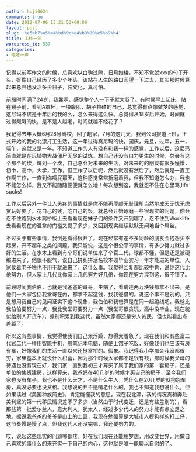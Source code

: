 ```yaml
---
author: huji0624
comments: true
date: 2012-07-06 13:21:53+00:00
layout: post
slug: '%e5%b7%a5%e4%bd%9c%e4%b8%80%e5%b9%b4'
title: 工作一年
wordpress_id: 537
categories:
- 咆哮一声
---
```


记得以前写作文的时候，总喜欢以白驹过隙，日月如梭，不知不觉就xxx的句子开头，好像自己经历了多少个年头，该站在人生的路口回望一下过去，其实那时候算起来总共也没活多少日子，装文化，真可怕。

前段时间满了24岁，我靠啊，感觉整个人一下子就大叔了。有时候早上起床，站在镜子前，看到A罩杯，一块腹肌，胡子拉碴的自己，总觉得有点像做梦的感觉，这尼玛不该是十年后的我的么，怎么来得这么快。总觉得从18岁后开始，时间就过得飕飕的快，是不是人越老，时间就越不经花了？

我记得去年大概6月28号离校，回了趟家，7月的这几天，我到公司报道上班，正式开始的我的北漂打工生活，这一年过得真尼玛的快，国庆，元旦，过年，五一，端午，这就又是一年。不知道工作的人有没有和我一样的感觉，工作以后，这尼玛简直就是在玩植物大战僵尸无尽的试炼。想自己还没有自力更生的时候，总会有这个那个的坎，每到一个坎，自己总会对未来的生活，对未来的的朋友有很多憧憬，初中，高中，大学，工作，但工作了以后呢，然后就没有然后了，然后就是一直工作啊工作，一直到你嗝屁那天，这种感觉常常折磨着我，但我不知道怎么办，我也不能怎么样，我又不能随随便便就怎么地！每次想到这，我就忍不住在心里骂,life sucks!

工作以后另外一件让人头疼的事情就是你不能再厚颜无耻理所当然地成天无忧无虑贪玩好耍了。花自己的钱，吃自己的饭，就总会开始琢磨一些很现实的问题，你会忍不住跑到水木鹊桥版上去看看现在妹子们的条件又开到哪了，忍不住到Worklife去看看现在的温拿的门槛又提了多少，又回到现实继续默默无闻地当个屌丝。

不过关于有些事情，我倒是看得很开了。现在经常有差不多同龄的朋友会抱怨买不起房，开不起车之类的问题。我只能说，这是个很公平的事情，有多少努力就过多好的生活。在水木上看到有个哥们说单位来了个官二代，球都不懂，但是还是被硬编进来了，他很不服气，说自己拼死拼活名校本硕毕业实习一年才能进的单位，人家仗着老子啥也不用干就进来了，这什么事。我觉得回复都比较中肯，说你这代比他努力，但人家上几代比你家上几代努力好几倍，你现在努力混到这，很不错了。

前段时间我伯伯，也就是我爸爸的哥哥，生病了，看病连两万块钱都拿不出来，是他们一大家包括我堂哥在内，都拿不起这钱，找我爸借的。说这个事不是别的，只是想用我自己的见闻证实下这个现象，我伯伯和我爸算是在同一起跑线吧，我爸比我伯伯要努力一点，我比我堂哥要努力一点（我堂哥很贪玩，高中没毕业，现在貌似给别人开货车），差别积累到我这代，虽然大家都还是穷人贫民，但也能看出点差距了。

所以这有些事情，我觉得使我们自己太浮躁，想得太着急了。现在我们和有些富二代官二代一样用智能手机，用笔记本电脑，随便上馆子吃饭，好像我们也应该有房有车，好像我们的生活一直以来还挺富裕的。假象。我记得我小学那会我家都很穷，家里基本上就没什么积蓄，因为那个时候大家都不是很有钱，那时候我父母的待遇也没有现在好，我们家一直到我初三才算买了属于我们家的第一套房子，还是单位的集资建房，这样算来，我爸妈在40几岁的时候才买自己的房子，至今我们家也没有车子。我也不是什么天才，不是什么牛人，凭什么在20几岁的就抱怨车房，真没必要也没资格。我想说的并不是啃老什么的，我也不知道我想说什么，但如果读过《美国种族简史》，肯定能懂我的意思。现在我北漂，我的情况真和奔赴美利坚的第一代移民情况差不了多少（当然由于时代变迁，还是有些差别的），看那些第一批爱尔兰人，意大利人，犹太人，经过多少代人的努力才能有点立足之地。据说我爸爸的爷爷是山上的土匪，我现在勉强算是大城市人模狗样的打工仔，这节奏慢是慢了点，但我这代人还没完嘛，我还要努力的。

哎，说起这些现实的问题哪都疼，好在我们现在还能用梦想，用改变世界，用做自己喜欢的事什么的来充实一下自己的内心，这也就是唯一能聊以自慰的了。
